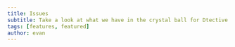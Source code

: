 ```yaml
---
title: Issues
subtitle: Take a look at what we have in the crystal ball for Dtective.
tags: [features, featured]
author: evan
---
```

